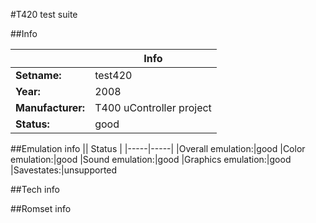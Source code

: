 #T420 test suite

##Info

||Info|
|-----|-----|
|**Setname:**|test420
|**Year:**|2008
|**Manufacturer:**|T400 uController project
|**Status:**|good

##Emulation info
|| Status |
|-----|-----|
|Overall emulation:|good
|Color emulation:|good
|Sound emulation:|good
|Graphics emulation:|good
|Savestates:|unsupported

##Tech info

##Romset info

<!--- START OF EDITED COMMENT DO NOT TOUCH TEXT ABOVE-->
